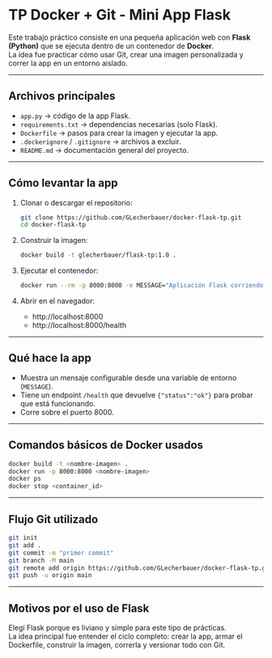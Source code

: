 # TP Docker + Git - Mini App Flask

Este trabajo práctico consiste en una pequeña aplicación web con **Flask (Python)** que se ejecuta dentro de un contenedor de **Docker**.  
La idea fue practicar cómo usar Git, crear una imagen personalizada y correr la app en un entorno aislado.

---

## Archivos principales

- `app.py` → código de la app Flask.  
- `requirements.txt` → dependencias necesarias (solo Flask).  
- `Dockerfile` → pasos para crear la imagen y ejecutar la app.  
- `.dockerignore` / `.gitignore` → archivos a excluir.  
- `README.md` → documentación general del proyecto.

---

## Cómo levantar la app

1. Clonar o descargar el repositorio:
   ```bash
   git clone https://github.com/GLecherbauer/docker-flask-tp.git
   cd docker-flask-tp
   ```

2. Construir la imagen:
   ```bash
   docker build -t glecherbauer/flask-tp:1.0 .
   ```

3. Ejecutar el contenedor:
   ```bash
   docker run --rm -p 8000:8000 -e MESSAGE="Aplicación Flask corriendo dentro de un contenedor Docker 🐋" glecherbauer/flask-tp:1.0
   ```

4. Abrir en el navegador:
   - http://localhost:8000  
   - http://localhost:8000/health

---

## Qué hace la app

- Muestra un mensaje configurable desde una variable de entorno (`MESSAGE`).
- Tiene un endpoint `/health` que devuelve `{"status":"ok"}` para probar que está funcionando.
- Corre sobre el puerto 8000.

---

## Comandos básicos de Docker usados

```bash
docker build -t <nombre-imagen> .
docker run -p 8000:8000 <nombre-imagen>
docker ps
docker stop <container_id>
```

---

## Flujo Git utilizado

```bash
git init
git add .
git commit -m "primer commit"
git branch -M main
git remote add origin https://github.com/GLecherbauer/docker-flask-tp.git
git push -u origin main
```

---

## Motivos por el uso de Flask

Elegí Flask porque es liviano y simple para este tipo de prácticas.  
La idea principal fue entender el ciclo completo: crear la app, armar el Dockerfile, construir la imagen, correrla y versionar todo con Git.



